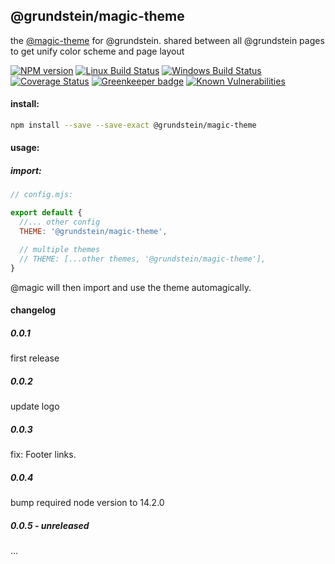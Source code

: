 ## @grundstein/magic-theme

the [@magic-theme](https://magic-themes.github.io/) for @grundstein.
shared between all @grundstein pages to get unify color scheme and page layout

[![NPM version][npm-image]][npm-url]
[![Linux Build Status][travis-image]][travis-url]
[![Windows Build Status][appveyor-image]][appveyor-url]
[![Coverage Status][coveralls-image]][coveralls-url]
[![Greenkeeper badge][greenkeeper-image]][greenkeeper-url]
[![Known Vulnerabilities][snyk-image]][snyk-url]

[npm-image]: https://img.shields.io/npm/v/@grundstein/magic-theme.svg
[npm-url]: https://www.npmjs.com/package/@grundstein/magic-theme
[travis-image]: https://img.shields.io/travis/com/grundstein/magic-theme/master
[travis-url]: https://travis-ci.com/grundstein/magic-theme
[appveyor-image]: https://img.shields.io/appveyor/ci/magicthemes/docs/master.svg
[appveyor-url]: https://ci.appveyor.com/project/magicthemes/docs/branch/master
[coveralls-image]: https://coveralls.io/repos/github/grundstein/magic-theme/badge.svg
[coveralls-url]: https://coveralls.io/github/grundstein/magic-theme
[greenkeeper-image]: https://badges.greenkeeper.io/grundstein/magic-theme.svg
[greenkeeper-url]: https://badges.greenkeeper.io/grundstein/magic-theme.svg
[snyk-image]: https://snyk.io/test/github/grundstein/magic-theme/badge.svg
[snyk-url]: https://snyk.io/test/github/grundstein/magic-theme

#### install:
```bash
npm install --save --save-exact @grundstein/magic-theme
```

#### usage:

##### import:
```javascript
// config.mjs:

export default {
  //... other config
  THEME: '@grundstein/magic-theme',

  // multiple themes
  // THEME: [...other themes, '@grundstein/magic-theme'],
}
```

@magic will then import and use the theme automagically.

#### changelog
##### 0.0.1
first release

##### 0.0.2
update logo

##### 0.0.3
fix: Footer links.

##### 0.0.4
bump required node version to 14.2.0

##### 0.0.5 - unreleased
...
